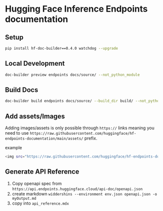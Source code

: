 # Hugging Face Inference Endpoints documentation

## Setup

```bash
pip install hf-doc-builder==0.4.0 watchdog --upgrade
```

## Local Development

```bash
doc-builder preview endpoints docs/source/ --not_python_module
```

## Build Docs

```bash
doc-builder build endpoints docs/source/ --build_dir build/ --not_python_module
```

## Add assets/Images

Adding images/assets is only possible through `https://` links meaning you need to use `https://raw.githubusercontent.com/huggingface/hf-endpoints-documentation/main/assets/` prefix.

example

```bash
<img src="https://raw.githubusercontent.com/huggingface/hf-endpoints-documentation/main/assets/0_login.png" alt="Login" />
```

## Generate API Reference

1. Copy openapi spec from `https://api.endpoints.huggingface.cloud/api-doc/openapi.json`
2. create markdown `widdershins --environment env.json openapi.json -o myOutput.md`
3. copy into `api_reference.mdx`

